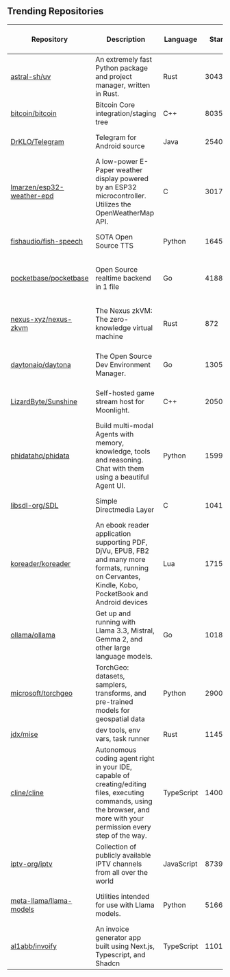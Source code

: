 ## Trending Repositories

| Repository | Description | Language | Stars | Forks | Built By | Current Period Stars |
|------------|-------------|----------|-------|-------|----------|---------------------|
| [astral-sh/uv](https://github.com/astral-sh/uv) | An extremely fast Python package and project manager, written in Rust. | Rust | 30431 | 831 | [charliermarsh](https://github.com/charliermarsh), [zanieb](https://github.com/zanieb), [konstin](https://github.com/konstin), [BurntSushi](https://github.com/BurntSushi) | 434 |
| [bitcoin/bitcoin](https://github.com/bitcoin/bitcoin) | Bitcoin Core integration/staging tree | C++ | 80357 | 36527 | [laanwj](https://github.com/laanwj), [fanquake](https://github.com/fanquake), [sipa](https://github.com/sipa), [hebasto](https://github.com/hebasto), [achow101](https://github.com/achow101) | 89 |
| [DrKLO/Telegram](https://github.com/DrKLO/Telegram) | Telegram for Android source | Java | 25406 | 8179 | [xaxtix](https://github.com/xaxtix), [DrKLO](https://github.com/DrKLO), [dkaraush](https://github.com/dkaraush), [jsonchi](https://github.com/jsonchi), [Bubu](https://github.com/Bubu) | 11 |
| [lmarzen/esp32-weather-epd](https://github.com/lmarzen/esp32-weather-epd) | A low-power E-Paper weather display powered by an ESP32 microcontroller. Utilizes the OpenWeatherMap API. | C | 3017 | 224 | [lmarzen](https://github.com/lmarzen), [cwitting](https://github.com/cwitting), [pjveltri](https://github.com/pjveltri), [jrial](https://github.com/jrial), [srt19170](https://github.com/srt19170) | 84 |
| [fishaudio/fish-speech](https://github.com/fishaudio/fish-speech) | SOTA Open Source TTS | Python | 16459 | 1247 | [leng-yue](https://github.com/leng-yue), [AnyaCoder](https://github.com/AnyaCoder), [Stardust-minus](https://github.com/Stardust-minus) | 404 |
| [pocketbase/pocketbase](https://github.com/pocketbase/pocketbase) | Open Source realtime backend in 1 file | Go | 41880 | 1968 | [ganigeorgiev](https://github.com/ganigeorgiev), [ValleyZw](https://github.com/ValleyZw), [yuxiang-gao](https://github.com/yuxiang-gao), [pnmcosta](https://github.com/pnmcosta), [dschissler](https://github.com/dschissler) | 252 |
| [nexus-xyz/nexus-zkvm](https://github.com/nexus-xyz/nexus-zkvm) | The Nexus zkVM: The zero-knowledge virtual machine | Rust | 872 | 261 | [govereau](https://github.com/govereau), [slumber](https://github.com/slumber), [danielmarinq](https://github.com/danielmarinq), [sjudson](https://github.com/sjudson), [yoichi-nexus](https://github.com/yoichi-nexus) | 17 |
| [daytonaio/daytona](https://github.com/daytonaio/daytona) | The Open Source Dev Environment Manager. | Go | 13057 | 988 | [idagelic](https://github.com/idagelic), [Tpuljak](https://github.com/Tpuljak), [tarunrajput](https://github.com/tarunrajput), [lbrecic](https://github.com/lbrecic), [vedranjukic](https://github.com/vedranjukic) | 251 |
| [LizardByte/Sunshine](https://github.com/LizardByte/Sunshine) | Self-hosted game stream host for Moonlight. | C++ | 20509 | 982 | [ReenigneArcher](https://github.com/ReenigneArcher), [cgutman](https://github.com/cgutman), [loki-47-6F-64](https://github.com/loki-47-6F-64), [LizardByte-bot](https://github.com/LizardByte-bot) | 41 |
| [phidatahq/phidata](https://github.com/phidatahq/phidata) | Build multi-modal Agents with memory, knowledge, tools and reasoning. Chat with them using a beautiful Agent UI. | Python | 15995 | 2196 | [ashpreetbedi](https://github.com/ashpreetbedi), [ysolanky](https://github.com/ysolanky), [jacobweiss2305](https://github.com/jacobweiss2305), [manthanguptaa](https://github.com/manthanguptaa), [Ayush0054](https://github.com/Ayush0054) | 63 |
| [libsdl-org/SDL](https://github.com/libsdl-org/SDL) | Simple Directmedia Layer | C | 10410 | 1879 | [slouken](https://github.com/slouken), [icculus](https://github.com/icculus), [sezero](https://github.com/sezero), [1bsyl](https://github.com/1bsyl), [madebr](https://github.com/madebr) | 40 |
| [koreader/koreader](https://github.com/koreader/koreader) | An ebook reader application supporting PDF, DjVu, EPUB, FB2 and many more formats, running on Cervantes, Kindle, Kobo, PocketBook and Android devices | Lua | 17159 | 1282 | [houqp](https://github.com/houqp), [chrox](https://github.com/chrox), [NiLuJe](https://github.com/NiLuJe), [Frenzie](https://github.com/Frenzie), [poire-z](https://github.com/poire-z) | 47 |
| [ollama/ollama](https://github.com/ollama/ollama) | Get up and running with Llama 3.3, Mistral, Gemma 2, and other large language models. | Go | 101804 | 8132 | [mxyng](https://github.com/mxyng), [jmorganca](https://github.com/jmorganca), [dhiltgen](https://github.com/dhiltgen), [BruceMacD](https://github.com/BruceMacD), [technovangelist](https://github.com/technovangelist) | 333 |
| [microsoft/torchgeo](https://github.com/microsoft/torchgeo) | TorchGeo: datasets, samplers, transforms, and pre-trained models for geospatial data | Python | 2900 | 359 | [adamjstewart](https://github.com/adamjstewart), [calebrob6](https://github.com/calebrob6), [isaaccorley](https://github.com/isaaccorley), [nilsleh](https://github.com/nilsleh) | 25 |
| [jdx/mise](https://github.com/jdx/mise) | dev tools, env vars, task runner | Rust | 11455 | 314 | [jdx](https://github.com/jdx), [mise-en-dev](https://github.com/mise-en-dev), [jthegedus](https://github.com/jthegedus) | 534 |
| [cline/cline](https://github.com/cline/cline) | Autonomous coding agent right in your IDE, capable of creating/editing files, executing commands, using the browser, and more with your permission every step of the way. | TypeScript | 14006 | 1117 | [saoudrizwan](https://github.com/saoudrizwan), [mdp](https://github.com/mdp), [philfung](https://github.com/philfung), [sammcj](https://github.com/sammcj), [vladstudio](https://github.com/vladstudio) | 275 |
| [iptv-org/iptv](https://github.com/iptv-org/iptv) | Collection of publicly available IPTV channels from all over the world | JavaScript | 87391 | 2800 | [freearhey](https://github.com/freearhey), [BellezaEmporium](https://github.com/BellezaEmporium), [Dum4G](https://github.com/Dum4G), [UltraHDR](https://github.com/UltraHDR) | 167 |
| [meta-llama/llama-models](https://github.com/meta-llama/llama-models) | Utilities intended for use with Llama models. | Python | 5166 | 873 | [ashwinb](https://github.com/ashwinb), [dltn](https://github.com/dltn), [samuelselvan](https://github.com/samuelselvan), [jspisak](https://github.com/jspisak), [yanxi0830](https://github.com/yanxi0830) | 41 |
| [al1abb/invoify](https://github.com/al1abb/invoify) | An invoice generator app built using Next.js, Typescript, and Shadcn | TypeScript | 1101 | 144 | [al1abb](https://github.com/al1abb), [JeevanJoshi4434](https://github.com/JeevanJoshi4434), [nicobts](https://github.com/nicobts), [nothingbutlucas](https://github.com/nothingbutlucas) | 141 |
